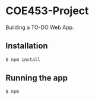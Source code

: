 # COE453-Project
Building a TO-DO Web App.



## Installation

```bash
$ npm install
```

## Running the app

```bash
$ npm 
```
